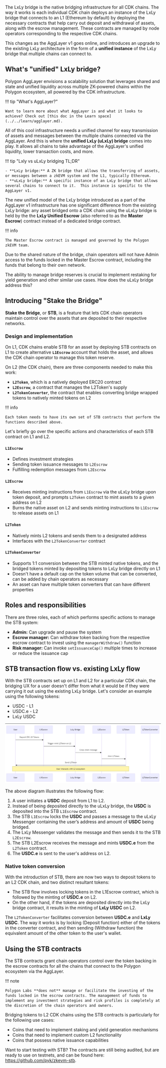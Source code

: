 The LxLy bridge is the native bridging infrastructure for all CDK chains. The way it works is each individual CDK chain deploys an instance of the LxLy bridge that connects to an L1 (Ethereum by default) by deploying the necessary contracts that help carry out deposit and withdrawal of assets, along with the escrow management. These contracts are managed by node operators corresponding to the respective CDK chains.

This changes as the AggLayer v1 goes online, and introduces an upgrade to the existing LxLy architecture in the form of a **unified instance** of the LxLy bridge that multiple chains can connect to.

## What's "unified" LxLy bridge?

Polygon AggLayer envisions a scalability solution that leverages shared and state and unified liquidity across multiple ZK-powered chains within the Polygon ecosystem, all powered by the CDK infrastructure.

!!! tip "What's AggLayer?"

    Want to learn more about what AggLayer is and what it looks to achieve? Check out [this doc in the Learn space](../../learn/agglayer.md).

All of this cool infrastructure needs a unified channel for easy transmission of assets and messages between the multiple chains connected via the AggLayer. And this is where the **unified LxLy (uLxLy) bridge** comes into play. It allows all chains to take advantage of the AggLayer's unified liquidity, lower transaction costs, and more.

!!! tip "Lxly vs uLxLy bridging TL;DR"

    - **LxLy bridge:** A ZK bridge that allows the transferring of assets, or messages between a zkEVM system and the L1, typically Ethereum.
    - **uLxLy bridge:** A specific instance of an LxLy bridge that allows several chains to connect to it.  This instance is specific to the AggLayer v1.  

The new unified model of the LxLy bridge introduced as a part of the AggLayer v1 infrastructure has one significant difference from the existing LxLy bridge: any asset bridged onto a CDK chain using the uLxLy bridge is held by the the **LxLy Unified Escrow** (also referred to as the **Master Escrow**) contract instead of a dedicated bridge contract.

!!! info

    The Master Escrow contract is managed and governed by the Polygon zkEVM team.

Due to the shared nature of the bridge, chain operators will not have Admin access to the funds locked in the Master Escrow contract, including the funds that belong to their own network. 

The ability to manage bridge reserves is crucial to implement restaking for yield generation and other similar use cases. How does the uLxLy bridge address this?

## Introducing "Stake the Bridge"

**Stake the Bridge**, or **STB**, is a feature that lets CDK chain operators maintain control over the assets that are deposited to their respective networks.

### Design and implementation

On L1, CDK chains enable STB for an asset by deploying STB contracts on L1 to create alternative **`L1Escrow`** account that holds the asset, and allows the CDK chain operator to manage this token reserve.

On L2 (the CDK chain), there are three components needed to make this work:

- **`L2Token`**, which is a natively deployed ERC20 contract
- **`L2Escrow`**, a contract that manages the L2Token's supply
- **`L2TokenConverter`**, the contract that enables converting bridge wrapped tokens to natively minted tokens on L2

!!! info

    Each token needs to have its own set of STB contracts that perform the functions described above.

Let's briefly go over the specific actions and characteristics of each STB contract on L1 and L2.

#### `L1Escrow`

- Defines investment strategies
- Sending token issuance messages to `L2Escrow`
- Fulfilling redemption messages from `L2Escrow`

#### `L2Escrow`

- Receives minting instructions from `L1Escrow` via the uLxLy bridge upon token deposit, and prompts `L2Token` contract to mint assets to a given address on L2
- Burns the native asset on L2 and sends minting instructions to `L1Escrow` to release assets on L1


#### `L2Token`

- Natively mints L2 tokens and sends them to a designated address
- Interfaces with the `L2TokenConverter` contract

#### `L2TokenConverter`

- Supports 1:1 conversion between the STB minted native tokens, and the bridged tokens minted by depositing tokens to LxLy bridge directly on L1
- Doesn't have a default cap on the token volume that can be converted, can be added by chain operators as necessary
- An asset can have multiple token converters that can have different properties

## Roles and responsibilities

There are three roles, each of which performs specific actions to manage the STB system:

- **Admin:** Can upgrade and pause the system
- **Escrow manager:** Can withdraw token backing from the respective escrow contract to invest using the `managerWithdraw()` function
- **Risk manager:** Can invoke `setIssuanceCap()` multiple times to increase or reduce the issuance cap

## STB transaction flow vs. existing LxLy flow

With the STB contracts set up on L1 and L2 for a particular CDK chain, the bridging UX for a user doesn't differ from what it would be if they were carrying it out using the existing LxLy bridge. Let's consider an example using the following tokens:

- USDC - L1
- USDC.e - L2
- LxLy USDC

![](../../img/cdk/stb-1.png)

The above diagram illustrates the following flow:

1. A user initiates a **USDC** deposit from L1 to L2.
2. Instead of being deposited directly to the uLxLy bridge, the **USDC** is deposited into the STB `L1Escrow` contract.  
3. The STB `L1Escrow` locks the **USDC** and passes a message to the uLxLy Messenger containing the user’s address and amount of **USDC** being bridged.  
4. The LxLy Messenger validates the message and then sends it to the STB `L2Escrow`.    
5. The STB L2Escrow receives the message and mints **USDC.e** from the `L2Token` contract. 
6. The **USDC.e** is sent to the user's address on L2. 

### Native token conversion

With the introduction of STB, there are now two ways to deposit tokens to an L2 CDK chain, and two distinct resultant tokens:

- The STB flow involves locking tokens in the L1Escrow contract, which is followed by the minting of **USDC.e** on L2.
- On the other hand, if the tokens are deposited directly into the LxLy bridge contract, it results in the minting of **LxLy USDC** on L2.

The `L2TokenConverter` facilitates conversion between **USDC.e** and **LxLy USDC**. The way it works is by locking (Deposit function) either of the tokens in the converter contract, and then sending (Withdraw function) the equivalent amount of the other token to the user's wallet.

## Using the STB contracts

The STB contracts grant chain operators control over the token backing in the escrow contracts for all the chains that connect to the Polygon ecosystem via the AggLayer.

!!! note

    Polygon Labs **does not** manage or facilitate the investing of the funds locked in the escrow contracts. The management of funds to implement any investment strategies and risk profiles is completely at the discretion of the chain operators and owners.

Bridging tokens to L2 CDK chains using the STB contracts is particularly for the following use cases:

- Coins that need to implement staking and yield generation mechanisms
- Coins that need to implement custom L2 functionality
- Coins that possess native issuance capabilities

Want to start testing with STB? The contracts are still being audited, but are ready to use on testnets, and can be found here: https://github.com/pyk/zkevm-stb. 